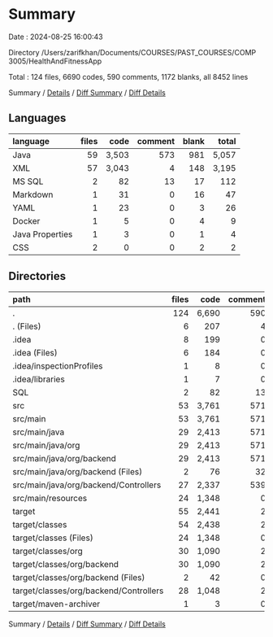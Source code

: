 # Summary

Date : 2024-08-25 16:00:43

Directory /Users/zarifkhan/Documents/COURSES/PAST_COURSES/COMP 3005/HealthAndFitnessApp

Total : 124 files,  6690 codes, 590 comments, 1172 blanks, all 8452 lines

Summary / [Details](details.md) / [Diff Summary](diff.md) / [Diff Details](diff-details.md)

## Languages
| language | files | code | comment | blank | total |
| :--- | ---: | ---: | ---: | ---: | ---: |
| Java | 59 | 3,503 | 573 | 981 | 5,057 |
| XML | 57 | 3,043 | 4 | 148 | 3,195 |
| MS SQL | 2 | 82 | 13 | 17 | 112 |
| Markdown | 1 | 31 | 0 | 16 | 47 |
| YAML | 1 | 23 | 0 | 3 | 26 |
| Docker | 1 | 5 | 0 | 4 | 9 |
| Java Properties | 1 | 3 | 0 | 1 | 4 |
| CSS | 2 | 0 | 0 | 2 | 2 |

## Directories
| path | files | code | comment | blank | total |
| :--- | ---: | ---: | ---: | ---: | ---: |
| . | 124 | 6,690 | 590 | 1,172 | 8,452 |
| . (Files) | 6 | 207 | 4 | 33 | 244 |
| .idea | 8 | 199 | 0 | 0 | 199 |
| .idea (Files) | 6 | 184 | 0 | 0 | 184 |
| .idea/inspectionProfiles | 1 | 8 | 0 | 0 | 8 |
| .idea/libraries | 1 | 7 | 0 | 0 | 7 |
| SQL | 2 | 82 | 13 | 17 | 112 |
| src | 53 | 3,761 | 571 | 1,050 | 5,382 |
| src/main | 53 | 3,761 | 571 | 1,050 | 5,382 |
| src/main/java | 29 | 2,413 | 571 | 980 | 3,964 |
| src/main/java/org | 29 | 2,413 | 571 | 980 | 3,964 |
| src/main/java/org/backend | 29 | 2,413 | 571 | 980 | 3,964 |
| src/main/java/org/backend (Files) | 2 | 76 | 32 | 26 | 134 |
| src/main/java/org/backend/Controllers | 27 | 2,337 | 539 | 954 | 3,830 |
| src/main/resources | 24 | 1,348 | 0 | 70 | 1,418 |
| target | 55 | 2,441 | 2 | 72 | 2,515 |
| target/classes | 54 | 2,438 | 2 | 71 | 2,511 |
| target/classes (Files) | 24 | 1,348 | 0 | 70 | 1,418 |
| target/classes/org | 30 | 1,090 | 2 | 1 | 1,093 |
| target/classes/org/backend | 30 | 1,090 | 2 | 1 | 1,093 |
| target/classes/org/backend (Files) | 2 | 42 | 0 | 0 | 42 |
| target/classes/org/backend/Controllers | 28 | 1,048 | 2 | 1 | 1,051 |
| target/maven-archiver | 1 | 3 | 0 | 1 | 4 |

Summary / [Details](details.md) / [Diff Summary](diff.md) / [Diff Details](diff-details.md)